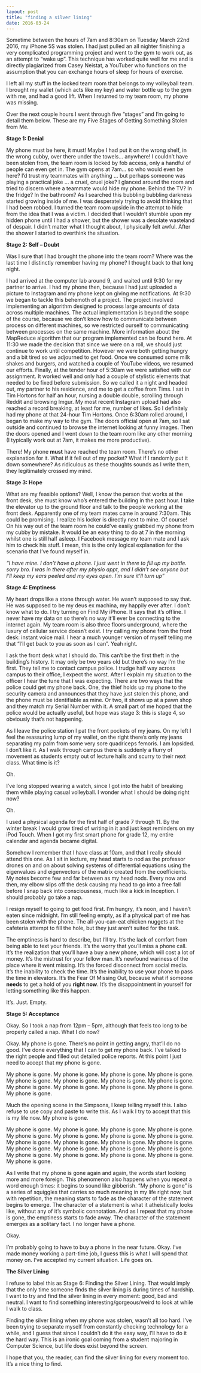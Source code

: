 ```yaml
---
layout: post
title: "finding a silver lining"
date: 2016-03-24
---
```


Sometime between the hours of 7am and 8:30am on Tuesday March 22nd 2016, my iPhone 5S was stolen. I had just pulled an all nighter finishing a very complicated programming project and went to the gym to work out, as an attempt to “wake up”. This technique has worked quite well for me and is directly plagiarized from Casey Neistat, a YouTuber who functions on the assumption that you can exchange hours of sleep for hours of exercise.

I left all my stuff in the locked team room that belongs to my volleyball team. I brought my wallet (which acts like my key) and water bottle up to the gym with me, and had a good lift. When I returned to my team room, my phone was missing.

Over the next couple hours I went through five “stages” and I’m going to detail them below. These are my Five Stages of Getting Something Stolen from Me.

**Stage 1: Denial**

My phone must be here, it must! Maybe I had put it on the wrong shelf, in the wrong cubby, over there under the towels… anywhere! I couldn’t have been stolen from, the team room is locked by fob access, only a handful of people can even get in. The gym opens at 7am… so who would even be here? I’d trust my teammates with anything … but perhaps someone was playing a practical joke … a cruel, cruel joke? I glanced around the room and tried to discern where a teammate would hide my phone. Behind the TV? In the fridge? In the bathroom? As I searched this bubbling bubbling darkness started growing inside of me. I was desperately trying to avoid thinking that I had been robbed. I turned the team room upside in the attempt to hide from the idea that I was a victim. I decided that I wouldn’t stumble upon my hidden phone until I had a shower, but the shower was a desolate wasteland of despair. I didn’t matter what I thought about, I physically felt awful. After the shower I started to overthink the situation.

**Stage 2: Self – Doubt**

Was I sure that I had brought the phone into the team room? Where was the last time I distinctly remember having my phone? I thought back to that long night.

I had arrived at the computer lab around 9, and waited until 9:30 for my partner to arrive. I had my phone then, because I had just uploaded a picture to Instagram and my phone kept on giving me notifications. At 9:30 we began to tackle this behemoth of a project. The project involved implementing an algorithm designed to process large amounts of data across multiple machines. The actual implementation is beyond the scope of the course, because we don’t know how to communicate between process on different machines, so we restricted ourself to communicating between processes on the same machine. More information about the MapReduce algorithm that our program implemented can be found here. At 11:30 we made the decision that since we were on a roll, we should just continue to work until competition. However we were both getting hungry and a bit tired so we adjourned to get food. Once we consumed some milk shakes and burgers, and watched a couple of YouTube videos, we resumed our efforts. Finally, at the tender hour of 5:30am we were satisfied with our assignment. It worked well and only had a couple of stylistic elements that needed to be fixed before submission. So we called it a night and headed out, my partner to his residence, and me to get a coffee from Tims. I sat in Tim Hortons for half an hour, nursing a double double, scrolling through Reddit and browsing Imgur. My most recent Instagram upload had also reached a record breaking, at least for me, number of likes. So I definitely had my phone at that 24-hour Tim Hortons. Once 6:30am rolled around, I began to make my way to the gym. The doors official open at 7am, so I sat outside and continued to browse the internet looking at funny images. Then the doors opened and I went down to the team room like any other morning (I typically work out at 7am, it makes me more productive).

There! My phone **must** have reached the team room. There’s no other explanation for it. What if it fell out of my pocket? What if I randomly put it down somewhere? As ridiculous as these thoughts sounds as I write them, they legitimately crossed my mind.

**Stage 3: Hope**

What are my feasible options? Well, I know the person that works at the front desk, she must know who’s entered the building in the past hour. I take the elevator up to the ground floor and talk to the people working at the front desk. Apparently one of my team mates came in around 7:30am. This could be promising. I realize his locker is directly next to mine. Of course! On his way out of the team room he could’ve easily grabbed my phone from my cubby by mistake. It would be an easy thing to do at 7 in the morning whilst one is still half asleep. I Facebook message my team mate and I ask him to check his stuff. I mean, this is the only logical explanation for the scenario that I’ve found myself in.

_“I have mine. I don’t have a phone. I just went in there to fill up my bottle. sorry bro. I was in there after my physio appt, and I didn’t see anyone but I’ll keep my ears peeled and my eyes open. I’m sure it’ll turn up”_

**Stage 4: Emptiness**

My heart drops like a stone through water. He wasn’t supposed to say that. He was supposed to be my deus ex machina, my happily ever after. I don’t know what to do. I try turning on Find My iPhone. It says that it’s offline. I never have my data on so there’s no way it’ll ever be connecting to the internet again. My team room is also three floors underground, where the luxury of cellular service doesn’t exist. I try calling my phone from the front desk: instant voice mail. I hear a much younger version of myself telling me that “I’ll get back to you as soon as I can”. Yeah right.

I ask the front desk what I should do. This can’t be the first theft in the building’s history. It may only be two years old but there’s no way I’m the first. They tell me to contact campus police. I trudge half way across campus to their office, I expect the worst. After I explain my situation to the officer I hear the tune that I was expecting. There are two ways that the police could get my phone back. One, the thief holds up my phone to the security camera and announces that they have just stolen this phone, and the phone must be identifiable as mine. Or two, it shows up at a pawn shop and they match my Serial Number with it. A small part of me hoped that the police would be actually useful, but hope was stage 3: this is stage 4, so obviously that’s not happening.

As I leave the police station I pat the front pockets of my jeans. On my left I feel the reassuring lump of my wallet, on the right there’s only my jeans separating my palm from some very sore quadriceps femoris. I am lopsided. I don’t like it. As I walk through campus there is suddenly a flurry of movement as students empty out of lecture halls and scurry to their next class. What time is it?

Oh.

I’ve long stopped wearing a watch, since I got into the habit of breaking them while playing casual volleyball. I wonder what I should be doing right now?

Oh.

I used a physical agenda for the first half of grade 7 through 11. By the winter break I would grow tired of writing in it and just kept reminders on my iPod Touch. When I got my first smart phone for grade 12, my entire calendar and agenda became digital.

Somehow I remember that I have class at 10am, and that I really should attend this one. As I sit in lecture, my head starts to nod as the professor drones on and on about solving systems of differential equations using the eigenvalues and eigenvectors of the matrix created from the coefficients. My notes become few and far between as my head nods. Every now and then, my elbow slips off the desk causing my head to go into a free fall before I snap back into consciousness, much like a kick in Inception. I should probably go take a nap.

I resign myself to going to get food first. I’m hungry, it’s noon, and I haven’t eaten since midnight. I’m still feeling empty, as if a physical part of me has been stolen with the phone. The all-you-can-eat chicken nuggets at the cafeteria attempt to fill the hole, but they just aren’t suited for the task.

The emptiness is hard to describe, but I’ll try. It’s the lack of comfort from being able to text your friends. It’s the worry that you’ll miss a phone call. It’s the realization that you’ll have a buy a new phone, which will cost a lot of money. It’s the mistrust for your fellow man. It’s newfound wariness of the place where it went missing. It’s the forced disconnect from social media. It’s the inability to check the time. It’s the inability to use your phone to pass the time in elevators. It’s the Fear Of Missing Out, because what if someone **needs** to get a hold of you **right now**. It’s the disappointment in yourself for letting something like this happen.

It’s. Just. Empty.

**Stage 5: Acceptance**

Okay. So I took a nap from 12pm – 5pm, although that feels too long to be properly called a nap. What I do now?

Okay. My phone is gone. There’s no point in getting angry, that’ll do no good. I’ve done everything that I can to get my phone back. I’ve talked to the right people and filled out detailed police reports. At this point I just need to accept that my phone is gone.

My phone is gone. My phone is gone. My phone is gone. My phone is gone. My phone is gone. My phone is gone. My phone is gone. My phone is gone. My phone is gone. My phone is gone. My phone is gone. My phone is gone. My phone is gone.

Much the opening scene in the Simpsons, I keep telling myself this. I also refuse to use copy and paste to write this. As I walk I try to accept that this is my life now. My phone is gone.

My phone is gone. My phone is gone. My phone is gone. My phone is gone. My phone is gone. My phone is gone. My phone is gone. My phone is gone. My phone is gone. My phone is gone. My phone is gone. My phone is gone. My phone is gone. My phone is gone. My phone is gone. My phone is gone. My phone is gone. My phone is gone. My phone is gone. My phone is gone. My phone is gone.

As I write that my phone is gone again and again, the words start looking more and more foreign. This phenomenon also happens when you repeat a word enough times: it begins to sound like gibberish. “My phone is gone” is a series of squiggles that carries so much meaning in my life right now, but with repetition, the meaning starts to fade as the character of the statement begins to emerge. The character of a statement is what it atheistically looks like, without any of it’s symbolic connotation. And as I repeat that my phone is gone, the emptiness starts to fade away. The character of the statement emerges as a solitary fact. I no longer have a phone.

Okay.

I’m probably going to have to buy a phone in the near future. Okay. I’ve made money working a part-time job, I guess this is what I will spend that money on. I’ve accepted my current situation. Life goes on.

**The Silver Lining**

I refuse to label this as Stage 6: Finding the Silver Lining. That would imply that the only time someone finds the silver lining is during times of hardship. I want to try and find the silver lining in every moment: good, bad and neutral. I want to find something interesting/gorgeous/weird to look at while I walk to class.

Finding the silver lining when my phone was stolen, wasn’t all too hard. I’ve been trying to separate myself from constantly checking technology for a while, and I guess that since I couldn’t do it the easy way, I’ll have to do it the hard way. This is an ironic goal coming from a student majoring in Computer Science, but life does exist beyond the screen.

I hope that you, the reader, can find the silver lining for every moment too. It’s a nice thing to find.